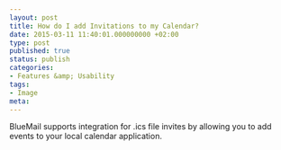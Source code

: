 ```yaml
---
layout: post
title: How do I add Invitations to my Calendar?
date: 2015-03-11 11:40:01.000000000 +02:00
type: post
published: true
status: publish
categories:
- Features &amp; Usability
tags:
- Image
meta:
---
```


BlueMail supports integration for .ics file invites by allowing you to add events to your local calendar application.